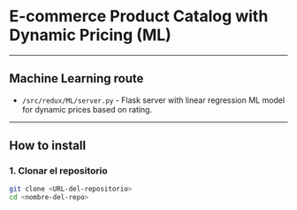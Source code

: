 # E-commerce Product Catalog with Dynamic Pricing (ML)

---

## Machine Learning route

- `/src/redux/ML/server.py` - Flask server with linear regression ML model for dynamic prices based on rating.

---

## How to install

### 1. Clonar el repositorio

```bash
git clone <URL-del-repositorio>
cd <nombre-del-repo>
